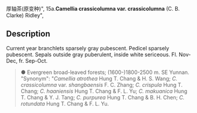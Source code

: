 厚轴茶(原变种)",
15a.**Camellia crassicolumna var. crassicolumna** (C. B. Clarke) Ridley",

## Description
Current year branchlets sparsely gray pubescent. Pedicel sparsely pubescent. Sepals outside gray puberulent, inside white sericeous. Fl. Nov-Dec, fr. Sep-Oct.

> ●  Evergreen broad-leaved forests; (1600-)1800-2500 m. SE Yunnan.
  "Synonym": "*Camellia atrothea* Hung T. Chang &amp; H. S. Wang; *C. crassicolumna* var. *shangbaensis* F. C. Zhang; *C. crispula* Hung T. Chang; *C. haaniensis* Hung T. Chang &amp; F. L. Yu; *C. makuanica* Hung T. Chang &amp; Y. J. Tang; *C. purpurea* Hung T. Chang &amp; B. H. Chen; *C. rotundata* Hung T. Chang &amp; F. L. Yu.
